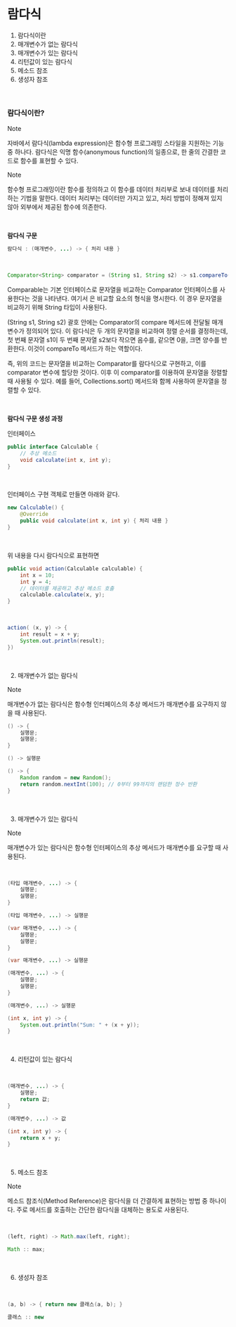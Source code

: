 # 람다식

1. 람다식이란
2. 매개변수가 없는 람다식
3. 매개변수가 있는 람다식
4. 리턴값이 있는 람다식
5. 메소드 참조
6. 생성자 참조


<br>

### 람다식이란?

>[!NOTE]
>자바에서 람다식(lambda expression)은 함수형 프로그래밍 스타일을 지원하는 기능 중 하나다. 람다식은 익명 함수(anonymous function)의 일종으로, 한 줄의 간결한 코드로 함수를 표현할 수 있다.

>[!NOTE]
>함수형 프로그래밍이란 함수를 정의하고 이 함수를 데이터 처리부로 보내 데이터를 처리하는 기법을 말한다. 데이터 처리부는 데이터만 가지고 있고, 처리 방법이 정해져 있지 않아 외부에서 제공된 함수에 의존한다.


<br>


<b>람다식 구문</b>
```java
람다식 : (매개변수, ...) -> { 처리 내용 }
```

<br>


```java
Comparator<String> comparator = (String s1, String s2) -> s1.compareTo(s2);
```

Comparable는 기본 인터페이스로 
문자열을 비교하는 Comparator 인터페이스를 사용한다는 것을 나타낸다. 여기서 <String>은 비교할 요소의 형식을 명시한다. 이 경우 문자열을 비교하기 위해 String 타입이 사용된다.

(String s1, String s2) 괄호 안에는 Comparator의 compare 메서드에 전달될 매개변수가 정의되어 있다. 이 람다식은 두 개의 문자열을 비교하여 정렬 순서를 결정하는데, 첫 번째 문자열 s1이 두 번째 문자열 s2보다 작으면 음수를, 같으면 0을, 크면 양수를 반환한다. 이것이 compareTo 메서드가 하는 역할이다.

즉, 위의 코드는 문자열을 비교하는 Comparator를 람다식으로 구현하고, 이를 comparator 변수에 할당한 것이다. 이후 이 comparator를 이용하여 문자열을 정렬할 때 사용될 수 있다. 예를 들어, Collections.sort() 메서드와 함께 사용하여 문자열을 정렬할 수 있다.


<br>


<b>람다식 구문 생성 과정</b>


인터페이스
```java
public interface Calculable {
    // 추상 메소드
    void calculate(int x, int y);
}
```
<br>

인터페이스 구현 객체로 만들면 아래와 같다.

```java
new Calculable() {
    @Override
    public void calculate(int x, int y) { 처리 내용 }
}
```
<br>

위 내용을 다시 람다식으로 표현하면

```java
public void action(Calculable calculable) {
    int x = 10;
    int y = 4;
    // 데이터를 제공하고 추상 메소드 호출
    calculable.calculate(x, y);
}
```

<br>

```java
action( (x, y) -> {
    int result = x + y;
    System.out.println(result);
})
```

<br>

2. 매개변수가 없는 람다식

>[!NOTE]
>매개변수가 없는 람다식은 함수형 인터페이스의 추상 메서드가 매개변수를 요구하지 않을 때 사용된다.

```java
() -> {
    실행문;
    실행문;
}
```

```java
() -> 실행문
```

```java
() -> {
    Random random = new Random();
    return random.nextInt(100); // 0부터 99까지의 랜덤한 정수 반환
}
```

<br>


3. 매개변수가 있는 람다식

>[!NOTE]
>매개변수가 있는 람다식은 함수형 인터페이스의 추상 메서드가 매개변수를 요구할 때 사용된다.

<br>

```java
(타입 매개변수, ...) -> {
    실행문;
    실행문;
}
```

```java
(타입 매개변수, ...) -> 실행문
```

```java
(var 매개변수, ...) -> {
    실행문;
    실행문;
}
```

```java
(var 매개변수, ...) -> 실행문
```

```java
(매개변수, ...) -> {
    실행문;
    실행문;
}
```

```java
(매개변수, ...) -> 실행문
```

```java
(int x, int y) -> {
    System.out.println("Sum: " + (x + y));
}
```

<br>

4. 리턴값이 있는 람다식

<br>

```java
(매개변수, ...) -> {
    실행문;
    return 값;
}
```

```java
(매개변수, ...) -> 값
```

```java
(int x, int y) -> {
    return x + y;
}
```

<br>

5. 메소드 참조

>[!NOTE]
>메소드 참조식(Method Reference)은 람다식을 더 간결하게 표현하는 방법 중 하나이다. 주로 메서드를 호출하는 간단한 람다식을 대체하는 용도로 사용된다.

<br>

```java
(left, right) -> Math.max(left, right);
```

```java
Math :: max;
```

<br>

6. 생성자 참조

<br>

```java
(a, b) -> { return new 클래스(a, b); }
```

```java
클래스 :: new
```

<br>






